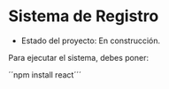 <h1> Sistema de Registro</h1>

- Estado del proyecto: En construcción.

Para ejecutar el sistema, debes poner: 

´´npm install react´´´
